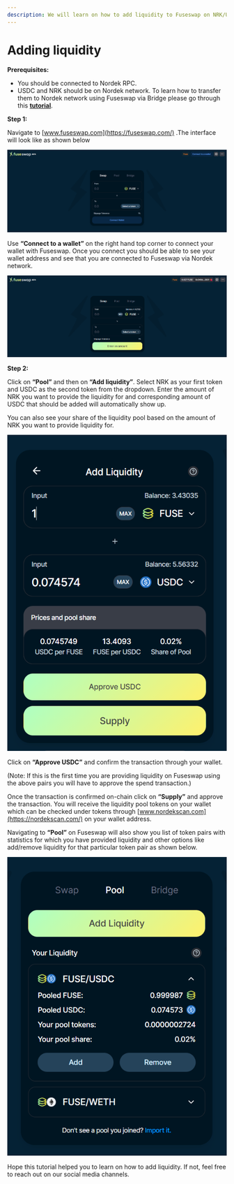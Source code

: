 ```yaml
---
description: We will learn on how to add liquidity to Fuseswap on NRK/USDC pair.
---
```


# Adding liquidity

**Prerequisites:**

* You should be connected to Nordek RPC.
* USDC and NRK should be on Nordek network. To learn how to transfer them to Nordek network using Fuseswap via Bridge please go through this [**tutorial**](https://docs.nordekscan.com/the-fuse-chain/token-bridges/transfer-fuse-using-bridge-on-fuseswap).

**Step 1:**

Navigate to [www.fuseswap.com](https://fuseswap.com/) .The interface will look like as shown below

![](../.gitbook/assets/0%20%287%29.png)

Use **“Connect to a wallet”** on the right hand top corner to connect your wallet with Fuseswap. Once you connect you should be able to see your wallet address and see that you are connected to Fuseswap via Nordek network.

![](../.gitbook/assets/1%20%2810%29.png)

  
**Step 2:**

Click on **“Pool”** and then on **“Add liquidity”**. Select NRK as your first token and USDC as the second token from the dropdown. Enter the amount of NRK you want to provide the liquidity for and corresponding amount of USDC that should be added will automatically show up.

You can also see your share of the liquidity pool based on the amount of NRK you want to provide liquidity for.

![](../.gitbook/assets/2%20%2810%29.png)

Click on **“Approve USDC”** and confirm the transaction through your wallet.

\(Note: If this is the first time you are providing liquidity on Fuseswap using the above pairs you will have to approve the spend transaction.\)

Once the transaction is confirmed on-chain click on **“Supply”** and approve the transaction. You will receive the liquidity pool tokens on your wallet which can be checked under tokens through [www.nordekscan.com](https://nordekscan.com/) on your wallet address.

Navigating to **“Pool”** on Fuseswap will also show you list of token pairs with statistics for which you have provided liquidity and other options like add/remove liquidity for that particular token pair as shown below.

![](../.gitbook/assets/3%20%289%29.png)

Hope this tutorial helped you to learn on how to add liquidity. If not, feel free to reach out on our social media channels.

